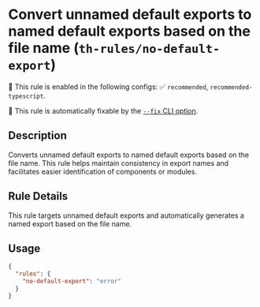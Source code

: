 # Convert unnamed default exports to named default exports based on the file name (`th-rules/no-default-export`)

💼 This rule is enabled in the following configs: ✅ `recommended`, `recommended-typescript`.

🔧 This rule is automatically fixable by the [`--fix` CLI option](https://eslint.org/docs/latest/user-guide/command-line-interface#--fix).

<!-- end auto-generated rule header -->

## Description

Converts unnamed default exports to named default exports based on the file name. This rule helps maintain consistency in export names and facilitates easier identification of components or modules.

## Rule Details

This rule targets unnamed default exports and automatically generates a named export based on the file name.

## Usage
```json
{
  "rules": {
    "no-default-export": "error"
  }
}
```